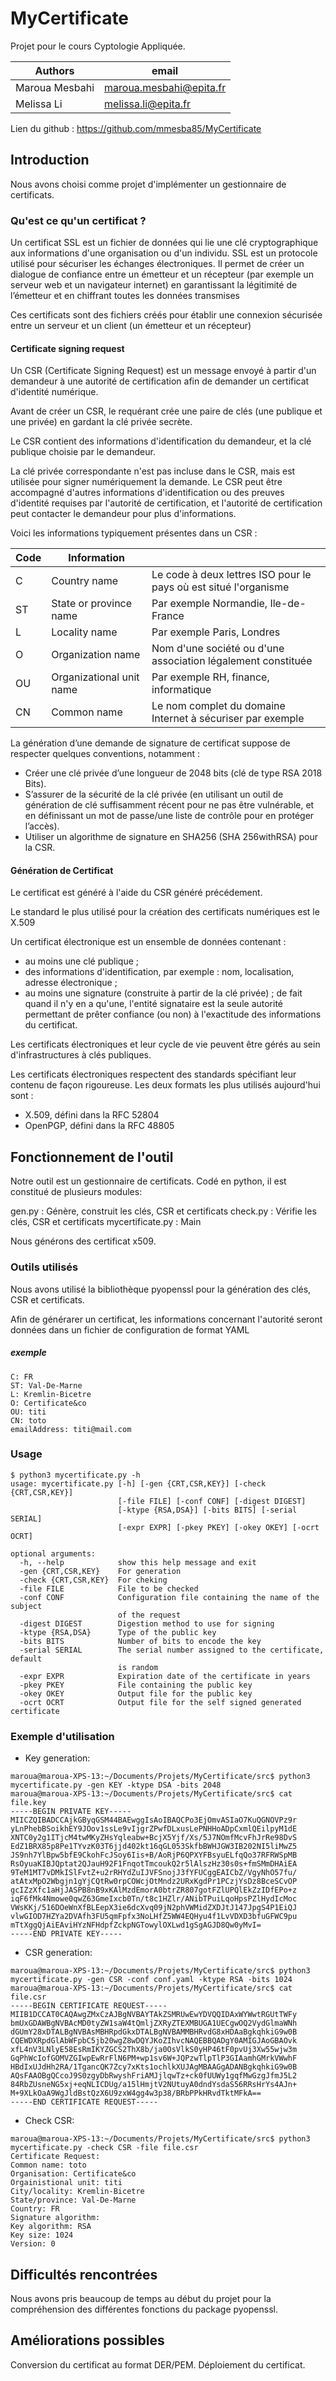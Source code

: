 
# MyCertificate

Projet pour le cours Cyptologie Appliquée.

| Authors        | email                         |
| -------------- | ----------------------------- |
| Maroua Mesbahi | maroua.mesbahi@epita.fr       |
| Melissa Li     | melissa.li@epita.fr           |

Lien du github : https://github.com/mmesba85/MyCertificate

## Introduction

Nous avons choisi comme projet d'implémenter un gestionnaire de certificats.

### Qu'est ce qu'un certificat ?

Un certificat SSL est un fichier de données qui lie une clé cryptographique aux informations d'une organisation ou d'un individu.
SSL est un protocole utilisé pour sécuriser les échanges électroniques. Il permet de créer un dialogue de confiance entre un émetteur et un récepteur (par exemple un serveur web et un navigateur internet) en garantissant la légitimité de l’émetteur et en chiffrant toutes les données transmises

Ces certificats sont des fichiers créés pour établir une connexion sécurisée entre un serveur et un client (un émetteur et un récepteur)

#### Certificate signing request
Un CSR (Certificate Signing Request) est un message envoyé à partir d'un demandeur à une autorité de certification afin de demander un certificat d'identité numérique.

Avant de créer un CSR, le requérant crée une paire de clés (une publique et une privée) en gardant la clé privée secrète.

Le CSR contient des informations d'identification du demandeur, et la clé publique choisie par le demandeur.

La clé privée correspondante n'est pas incluse dans le CSR, mais est utilisée pour signer numériquement la demande. Le CSR peut être accompagné d'autres informations d'identification ou des preuves d'identité requises par l'autorité de certification, et l'autorité de certification peut contacter le demandeur pour plus d'informations.

Voici les informations typiquement présentes dans un CSR :

| Code | Information              |                                                                  |
|------|--------------------------| --- |
| C    | Country name             | Le code à deux lettres ISO pour le pays où est situé l'organisme |
| ST   | State or province name   | Par exemple Normandie, Ile-de-France                             |
| L    | Locality name            | Par exemple Paris, Londres                                       |
| O    | Organization name        | Nom d'une société ou d'une association légalement constituée     |
| OU   | Organizational unit name | Par exemple RH, finance, informatique                            |
| CN   | Common name              | Le nom complet du domaine Internet à sécuriser par exemple       |

La génération d’une demande de signature de certificat suppose de respecter quelques conventions, notamment :

- Créer une clé privée d’une longueur de 2048 bits (clé de type RSA 2018 Bits).
- S’assurer de la sécurité de la clé privée (en utilisant un outil de génération de clé suffisamment récent pour ne pas être vulnérable, et en définissant un mot de passe/une liste de contrôle pour en protéger l’accès).
- Utiliser un algorithme de signature en SHA256 (SHA 256withRSA) pour la CSR.

#### Génération de Certificat 
Le certificat est généré à l'aide du CSR généré précédement.

Le standard le plus utilisé pour la création des certificats numériques est le X.509

Un certificat électronique est un ensemble de données contenant :
- au moins une clé publique ;
- des informations d'identification, par exemple : nom, localisation, adresse électronique ;
- au moins une signature (construite à partir de la clé privée) ; de fait quand il n'y en a qu'une, l'entité signataire est la seule autorité permettant de prêter confiance (ou non) à l'exactitude des informations du certificat.

Les certificats électroniques et leur cycle de vie peuvent être gérés au sein d'infrastructures à clés publiques.

Les certificats électroniques respectent des standards spécifiant leur contenu de façon rigoureuse. Les deux formats les plus utilisés aujourd'hui sont :

- X.509, défini dans la RFC 52804
- OpenPGP, défini dans la RFC 48805

## Fonctionnement de l'outil

Notre outil est un gestionnaire de certificats. Codé en python, il est constitué de plusieurs modules:

gen.py : Génère, construit les clés, CSR et certificats
check.py : Vérifie les clés, CSR et certificats
mycertificate.py : Main

Nous générons des  certificat x509.

### Outils utilisés

Nous avons utilisé la bibliothèque pyopenssl pour la génération des clés, CSR et certificats.

Afin de générarer un certificat, les informations concernant l'autorité seront données dans un fichier de configuration de format YAML
##### exemple
```
C: FR
ST: Val-De-Marne
L: Kremlin-Bicetre
O: Certificate&co        
OU: titi
CN: toto
emailAddress: titi@mail.com
```
### Usage
```
$ python3 mycertificate.py -h
usage: mycertificate.py [-h] [-gen {CRT,CSR,KEY}] [-check {CRT,CSR,KEY}]
                        [-file FILE] [-conf CONF] [-digest DIGEST]
                        [-ktype {RSA,DSA}] [-bits BITS] [-serial SERIAL]
                        [-expr EXPR] [-pkey PKEY] [-okey OKEY] [-ocrt OCRT]

optional arguments:
  -h, --help            show this help message and exit
  -gen {CRT,CSR,KEY}    For generation
  -check {CRT,CSR,KEY}  For cheking
  -file FILE            File to be checked
  -conf CONF            Configuration file containing the name of the subject
                        of the request
  -digest DIGEST        Digestion method to use for signing
  -ktype {RSA,DSA}      Type of the public key
  -bits BITS            Number of bits to encode the key
  -serial SERIAL        The serial number assigned to the certificate, default
                        is random
  -expr EXPR            Expiration date of the certificate in years
  -pkey PKEY            File containing the public key
  -okey OKEY            Output file for the public key
  -ocrt OCRT            Output file for the self signed generated certificate
```

### Exemple d'utilisation
- Key generation:
```
maroua@maroua-XPS-13:~/Documents/Projets/MyCertificate/src$ python3 mycertificate.py -gen KEY -ktype DSA -bits 2048
maroua@maroua-XPS-13:~/Documents/Projets/MyCertificate/src$ cat file.key
-----BEGIN PRIVATE KEY-----
MIICZQIBADCCAjkGByqGSM44BAEwggIsAoIBAQCPo3EjOmvASIaO7KuQGNOVPz9r
yLnPhebBSoikhEY9JOov1ssLe9vIjgrZPwfDLxusLePNHHoADpCxmlQEilpyM1dE
XNTC0y2g1ITjcM4twMKyZHsYqleabw+BcjX5Yjf/Xs/5J7NOmfMcvFhJrRe98DvS
EdZ1BRX85p8Pe1TYvzK03T6jjd402kt16qGL053SkfbBWHJGW3IB202NI5liMwZ5
JS9nh7YlBpw5bfE9CkohFcJSoy6Iis+B/AoRjP6QPXYFBsyuELfqQo37RFRWSpMB
RsOyuaKIBJQptat2QJauH92F1FnqotTmcoukQ2r5lAlszHz30s0s+fmSMmDHAiEA
9TeM1MT7vDMkISlFvtZ+u2rRHYdZuIJVFSnojJ3fYFUCggEAICbZ/VgyNhO57fu/
atAtxMpO2Wbgjn1gYjCQtRw0rpCOWcjOtMndz2URxKgdPr1PCzjYsDz8BceSCvOP
gcIZzXfc1aHjJASPB8nB9xKAlMzdEmorA0btrZR807gotFZlUPQlEkZzIDfEPo+z
iqF6fMk4Nmowe0qwZ63GmeIxcb0Tn/t8c1HZlr/ANibTPuiLqoHpsPZlHydIcMoc
VWsKKj/516DOeWnXfBLEepX3ie6dcXvq09jN2phVWMidZXDJtJ147JpgS4P1EiQJ
vlwGIOD7HZYa2DVAfh3FU5qmFpfx3NoLHfZ5WW4EQHyu4f1LvVDXD3bfuGFWC9pu
mTtXggQjAiEAviHYzNFHdpfZckpNGTowylOXLwd1gSgAGJD8Qw0yMvI=
-----END PRIVATE KEY-----
```
- CSR generation:
```
maroua@maroua-XPS-13:~/Documents/Projets/MyCertificate/src$ python3 mycertificate.py -gen CSR -conf conf.yaml -ktype RSA -bits 1024 
maroua@maroua-XPS-13:~/Documents/Projets/MyCertificate/src$ cat file.csr
-----BEGIN CERTIFICATE REQUEST-----
MIIB1DCCAT0CAQAwgZMxCzAJBgNVBAYTAkZSMRUwEwYDVQQIDAxWYWwtRGUtTWFy
bmUxGDAWBgNVBAcMD0tyZW1saW4tQmljZXRyZTEXMBUGA1UECgwOQ2VydGlmaWNh
dGUmY28xDTALBgNVBAsMBHRpdGkxDTALBgNVBAMMBHRvdG8xHDAaBgkqhkiG9w0B
CQEWDXRpdGlAbWFpbC5jb20wgZ8wDQYJKoZIhvcNAQEBBQADgY0AMIGJAoGBAOvk
xfL4nV3LNlyE58EsRmIKYZGCS2ThX8b/ja0OsVlkS0yHP46tF0pvUj3Xw55wjw3m
GqPhWcIofGOMVZGIwpEwRrFlN6PM+wp1sv6W+JQPzwTlpTlP3GIAamhGMrkVWwhF
HBdIxUJdHh2RA/1TgancQK7Zcy7xKts1ochlkXUJAgMBAAGgADANBgkqhkiG9w0B
AQsFAAOBgQCcoJ9S0zgyDbRwyshFriAMJjlqwTz+ck0fUUWy1gqfMwGzgJfmJ5L2
84RbZUsneNG5xj+eqNLICDUg/a15lHmjtV2NUtuyA0dndYsdaS56RRsHrYs4AJn+
M+9XLkOaA9WgJldBstQzX6U9zxW4gg4w3p38/BRbPPkHRvdTktMFkA==
-----END CERTIFICATE REQUEST-----
```
- Check CSR:
```
maroua@maroua-XPS-13:~/Documents/Projets/MyCertificate/src$ python3 mycertificate.py -check CSR -file file.csr
Certificate Request:
Common name: toto
Organisation: Certificate&co
Orgainistional unit: titi
City/locality: Kremlin-Bicetre
State/province: Val-De-Marne
Country: FR
Signature algorithm: 
Key algorithm: RSA
Key size: 1024
Version: 0
```
## Difficultés rencontrées

Nous avons pris beaucoup de temps au début du projet pour la compréhension des différentes fonctions du package pyopenssl.

## Améliorations possibles

Conversion du certificat au format DER/PEM.
Déploiement du certificat.
